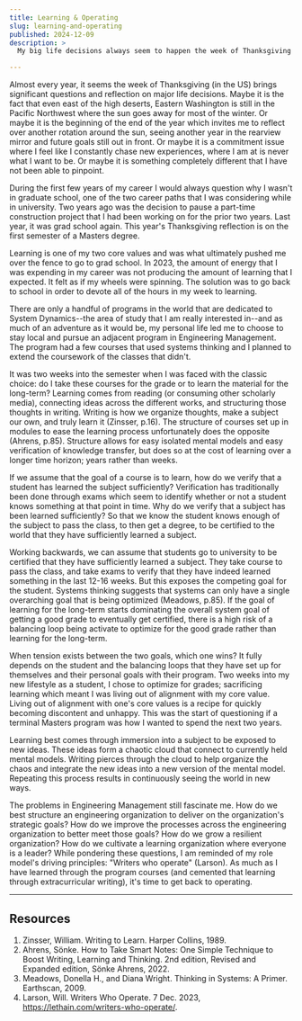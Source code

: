 ```yaml
---
title: Learning & Operating
slug: learning-and-operating
published: 2024-12-09
description: >
  My big life decisions always seem to happen the week of Thanksgiving

---
```


Almost every year, it seems the week of Thanksgiving (in the US) brings significant questions and
reflection on major life decisions. Maybe it is the fact that even east of the high deserts, Eastern
Washington is still in the Pacific Northwest where the sun goes away for most of the winter. Or
maybe it is the beginning of the end of the year which invites me to reflect over another rotation
around the sun, seeing another year in the rearview mirror and future goals still out in front. Or
maybe it is a commitment issue where I feel like I constantly chase new experiences, where I am at
is never what I want to be. Or maybe it is something completely different that I have not been able
to pinpoint.

During the first few years of my career I would always question why I wasn't in graduate school, one
of the two career paths that I was considering while in university. Two years ago was the decision
to pause a part-time construction project that I had been working on for the prior two years. Last
year, it was grad school again. This year's Thanksgiving reflection is on the first semester of a
Masters degree.

Learning is one of my two core values and was what ultimately pushed me over the fence to go to grad
school. In 2023, the amount of energy that I was expending in my career was not producing the amount
of learning that I expected. It felt as if my wheels were spinning. The solution was to go back to
school in order to devote all of the hours in my week to learning.

There are only a handful of programs in the world that are dedicated to System Dynamics--the area of
study that I am really interested in--and as much of an adventure as it would be, my personal life
led me to choose to stay local and pursue an adjacent program in Engineering Management. The program
had a few courses that used systems thinking and I planned to extend the coursework of the classes
that didn't.

It was two weeks into the semester when I was faced with the classic choice: do I take these courses
for the grade or to learn the material for the long-term? Learning comes from reading (or consuming
other scholarly media), connecting ideas across the different works, and structuring those thoughts
in writing. Writing is how we organize thoughts, make a subject our own, and truly learn it
(Zinsser, p.16). The structure of courses set up in modules to ease the learning process
unfortunately does the opposite (Ahrens, p.85). Structure allows for easy isolated mental models and
easy verification of knowledge transfer, but does so at the cost of learning over a longer time
horizon; years rather than weeks.

If we assume that the goal of a course is to learn, how do we verify that a student has learned the
subject sufficiently? Verification has traditionally been done through exams which seem to identify
whether or not a student knows something at that point in time. Why do we verify that a subject has
been learned sufficiently? So that we know the student knows enough of the subject to pass the
class, to then get a degree, to be certified to the world that they have sufficiently learned a
subject.

Working backwards, we can assume that students go to university to be certified that they have
sufficiently learned a subject. They take course to pass the class, and take exams to verify that
they have indeed learned something in the last 12-16 weeks. But this exposes the competing goal for
the student. Systems thinking suggests that systems can only have a single overarching goal that is
being optimized (Meadows, p.85). If the goal of learning for the long-term starts dominating the
overall system goal of getting a good grade to eventually get certified, there is a high risk of a
balancing loop being activate to optimize for the good grade rather than learning for the long-term.

When tension exists between the two goals, which one wins? It fully depends on the student and the
balancing loops that they have set up for themselves and their personal goals with their program.
Two weeks into my new lifestyle as a student, I chose to optimize for grades; sacrificing learning
which meant I was living out of alignment with my core value. Living out of alignment with one's
core values is a recipe for quickly becoming discontent and unhappy. This was the start of
questioning if a terminal Masters program was how I wanted to spend the next two years.

Learning best comes through immersion into a subject to be exposed to new ideas. These ideas form a
chaotic cloud that connect to currently held mental models. Writing pierces through the cloud to
help organize the chaos and integrate the new ideas into a new version of the mental model.
Repeating this process results in continuously seeing the world in new ways.

The problems in Engineering Management still fascinate me. How do we best structure an engineering
organization to deliver on the organization's strategic goals? How do we improve the processes
across the engineering organization to better meet those goals? How do we grow a resilient
organization? How do we cultivate a learning organization where everyone is a leader? While
pondering these questions, I am reminded of my role model's driving principles: "Writers who
operate" (Larson). As much as I have learned through the program courses (and cemented that learning
through extracurricular writing), it's time to get back to operating.


---

## Resources

1. Zinsser, William. Writing to Learn. Harper Collins, 1989.
2. Ahrens, Sönke. How to Take Smart Notes: One Simple Technique to Boost Writing, Learning and Thinking. 2nd edition, Revised and Expanded edition, Sönke Ahrens, 2022.
3. Meadows, Donella H., and Diana Wright. Thinking in Systems: A Primer. Earthscan, 2009.
4. Larson, Will. Writers Who Operate. 7 Dec. 2023, https://lethain.com/writers-who-operate/.
